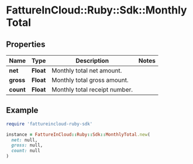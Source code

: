 # FattureInCloud::Ruby::Sdk::MonthlyTotal

## Properties

| Name | Type | Description | Notes |
| ---- | ---- | ----------- | ----- |
| **net** | **Float** | Monthly total net amount. |  |
| **gross** | **Float** | Monthly total gross amount. |  |
| **count** | **Float** | Monthly total receipt number. |  |

## Example

```ruby
require 'fattureincloud-ruby-sdk'

instance = FattureInCloud::Ruby::Sdk::MonthlyTotal.new(
  net: null,
  gross: null,
  count: null
)
```

